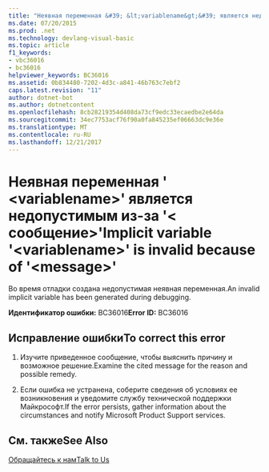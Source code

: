 ```yaml
---
title: "Неявная переменная &#39; &lt;variablename&gt;&#39; является недопустимым из-за &#39;&lt; сообщение&gt;&#39;"
ms.date: 07/20/2015
ms.prod: .net
ms.technology: devlang-visual-basic
ms.topic: article
f1_keywords:
- vbc36016
- bc36016
helpviewer_keywords: BC36016
ms.assetid: 0b834480-7202-4d3c-a841-46b763c7ebf2
caps.latest.revision: "11"
author: dotnet-bot
ms.author: dotnetcontent
ms.openlocfilehash: 8cb28219354d408da73cf9edc33ecaedbe2e64da
ms.sourcegitcommit: 34ec7753acf76f90a0fa845235ef06663dc9e36e
ms.translationtype: MT
ms.contentlocale: ru-RU
ms.lasthandoff: 12/21/2017
---
```

# <a name="implicit-variable-39ltvariablenamegt39-is-invalid-because-of-39ltmessagegt39"></a><span data-ttu-id="99e48-102">Неявная переменная &#39; &lt;variablename&gt;&#39; является недопустимым из-за &#39;&lt; сообщение&gt;&#39;</span><span class="sxs-lookup"><span data-stu-id="99e48-102">Implicit variable &#39;&lt;variablename&gt;&#39; is invalid because of &#39;&lt;message&gt;&#39;</span></span>
<span data-ttu-id="99e48-103">Во время отладки создана недопустимая неявная переменная.</span><span class="sxs-lookup"><span data-stu-id="99e48-103">An invalid implicit variable has been generated during debugging.</span></span>  
  
 <span data-ttu-id="99e48-104">**Идентификатор ошибки:** BC36016</span><span class="sxs-lookup"><span data-stu-id="99e48-104">**Error ID:** BC36016</span></span>  
  
## <a name="to-correct-this-error"></a><span data-ttu-id="99e48-105">Исправление ошибки</span><span class="sxs-lookup"><span data-stu-id="99e48-105">To correct this error</span></span>  
  
1.  <span data-ttu-id="99e48-106">Изучите приведенное сообщение, чтобы выяснить причину и возможное решение.</span><span class="sxs-lookup"><span data-stu-id="99e48-106">Examine the cited message for the reason and possible remedy.</span></span>  
  
2.  <span data-ttu-id="99e48-107">Если ошибка не устранена, соберите сведения об условиях ее возникновения и уведомите службу технической поддержки Майкрософт.</span><span class="sxs-lookup"><span data-stu-id="99e48-107">If the error persists, gather information about the circumstances and notify Microsoft Product Support services.</span></span>  
  
## <a name="see-also"></a><span data-ttu-id="99e48-108">См. также</span><span class="sxs-lookup"><span data-stu-id="99e48-108">See Also</span></span>  
 [<span data-ttu-id="99e48-109">Обращайтесь к нам</span><span class="sxs-lookup"><span data-stu-id="99e48-109">Talk to Us</span></span>](/visualstudio/ide/talk-to-us)
